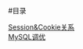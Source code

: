 #目录

[Session&Cookie关系](https://github.com/TeoChoi/notes/blob/master/src/session%26cookie.md)  
[MySQL调优](https://github.com/TeoChoi/notes/blob/master/src/mysql_%20optimize.md)
